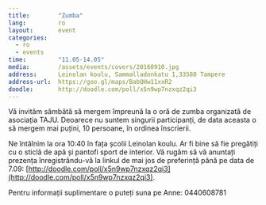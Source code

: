 ```yaml
---
title:        "Zumba"
lang:         ro
layout:       event
categories:
  - ro
  - events
time:         "11.05-14.05"
media:        /assets/events/covers/20160910.jpg
address:      Leinolan koulu, Sammalladonkatu 1,33580 Tampere
address-url:  https://goo.gl/maps/BabQHw11xxR2
doodle:       http://doodle.com/poll/x5n9wp7nzxqz2qi3
---
```


Vă invităm sâmbătă să mergem împreună la o oră de zumba organizată de asociația TAJU. Deoarece nu suntem singurii participanți, de data aceasta o să mergem mai puțini, 10 persoane, în ordinea înscrierii. 

Ne întâlnim la ora 10:40 în fața școlii Leinolan koulu. Ar fi bine să fie pregătiți cu o sticlă de apă și pantofi sport de interior.
Vă rugăm să vă anuntați prezența înregistrându-vă la linkul de mai jos de preferință până pe data de 7.09:
[http://doodle.com/poll/x5n9wp7nzxqz2qi3](http://doodle.com/poll/x5n9wp7nzxqz2qi3).

Pentru informații suplimentare o puteți suna pe Anne: 0440608781
